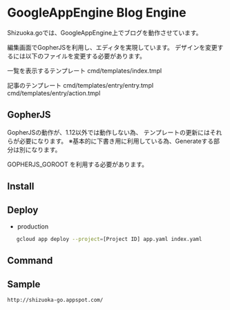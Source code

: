 # GoogleAppEngine Blog Engine

Shizuoka.goでは、GoogleAppEngine上でブログを動作させています。

編集画面でGopherJSを利用し、エディタを実現しています。
デザインを変更するには以下のファイルを変更する必要があります。

  一覧を表示するテンプレート
      cmd/templates/index.tmpl

  記事のテンプレート
      cmd/templates/entry/entry.tmpl
      cmd/templates/entry/action.tmpl

## GopherJS

GopherJSの動作が、1.12以外では動作しない為、
テンプレートの更新にはそれらが必要になります。
※基本的に下書き用に利用している為、Generateする部分は別になります。

GOPHERJS_GOROOT を利用する必要があります。

## Install 


## Deploy

- production

```bash
   gcloud app deploy --project=[Project ID] app.yaml index.yaml
```

## Command


## Sample

    http://shizuoka-go.appspot.com/
